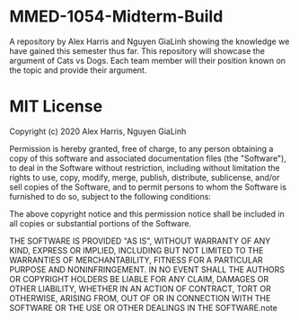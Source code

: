 # MMED-1054-Midterm-Build
A repository by Alex Harris and Nguyen GiaLinh showing the knowledge we have gained this semester thus far.
This repository will showcase the argument of Cats vs Dogs. Each team member will their position known on the topic and provide their argument.

# MIT License

Copyright (c) 2020 Alex Harris, Nguyen GiaLinh

Permission is hereby granted, free of charge, to any person obtaining a copy of this software and associated documentation files (the "Software"), to deal in the Software without restriction, including without limitation the rights to use, copy, modify, merge, publish, distribute, sublicense, and/or sell copies of the Software, and to permit persons to whom the Software is furnished to do so, subject to the following conditions:

The above copyright notice and this permission notice shall be included in all copies or substantial portions of the Software.

THE SOFTWARE IS PROVIDED "AS IS", WITHOUT WARRANTY OF ANY KIND, EXPRESS OR IMPLIED, INCLUDING BUT NOT LIMITED TO THE WARRANTIES OF MERCHANTABILITY, FITNESS FOR A PARTICULAR PURPOSE AND NONINFRINGEMENT. IN NO EVENT SHALL THE AUTHORS OR COPYRIGHT HOLDERS BE LIABLE FOR ANY CLAIM, DAMAGES OR OTHER LIABILITY, WHETHER IN AN ACTION OF CONTRACT, TORT OR OTHERWISE, ARISING FROM, OUT OF OR IN CONNECTION WITH THE SOFTWARE OR THE USE OR OTHER DEALINGS IN THE SOFTWARE.note